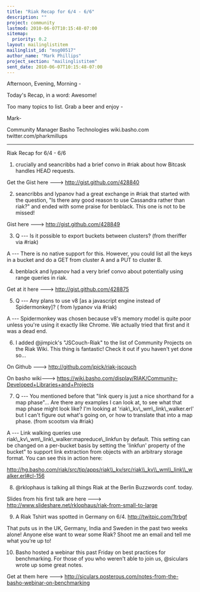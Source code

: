 ```yaml
---
title: "Riak Recap for 6/4 - 6/6"
description: ""
project: community
lastmod: 2010-06-07T10:15:48-07:00
sitemap:
  priority: 0.2
layout: mailinglistitem
mailinglist_id: "msg00517"
author_name: "Mark Phillips"
project_section: "mailinglistitem"
sent_date: 2010-06-07T10:15:48-07:00
---
```



Afternoon, Evening, Morning -

Today's Recap, in a word: Awesome!

Too many topics to list. Grab a beer and enjoy -

Mark-

Community Manager
Basho Technologies
wiki.basho.com
twitter.com/pharkmillups

-----

Riak Recap for 6/4 - 6/6

1) crucially and seancribbs had a brief convo in #riak about how
Bitcask handles HEAD requests.

Get the Gist here ---&gt; http://gist.github.com/428840

2) seancribbs and lypanov had a great exchange in #riak that started
with the question, "Is there any good reason to use Cassandra rather
than riak?" and ended with some praise for benblack. This one is not
to be missed!

Gist here ---&gt; http://gist.github.com/428849

3) Q --- Is it possible to export buckets between clusters? (from
theriffer via #riak)

 A --- There is no native support for this. However, you could list
all the keys in a bucket and do a GET from cluster A and a PUT to
cluster B.

4) benblack and lypanov had a very brief convo about potentially using
range queries in riak.

Get at it here ---&gt; http://gist.github.com/428875

5) Q --- Any plans to use v8 [as a javascript engine instead of
Spidermonkey]? ( from lypanov via #riak)

 A --- Spidermonkey was chosen because v8's memory model is quite
poor unless you're using it exactly like Chrome. We actually tried
that first and it was a dead end.

6) I added @jimpick's "JSCouch-Riak" to the list of Community
Projects on the Riak Wiki. This thing is fantastic! Check it out if
you haven't yet done so...

On Github ---&gt; http://github.com/jpick/riak-jscouch

On basho wiki---&gt;
https://wiki.basho.com/display/RIAK/Community-Developed+Libraries+and+Projects

7) Q --- You mentioned before that "link query is just a nice
shorthand for a map phase"... Are there any examples I can look at, to
see what that map phase might look like? I'm looking at
'riak\\_kv\\_wm\\_link\\_walker.erl' but I can't figure out what's going on,
or how to translate that into a map phase. (from scootsm via #riak)

 A --- Link walking queries use
riak\\_kv\\_wm\\_link\\_walker:mapreduce\\_linkfun by default. This setting can
be changed on a per-bucket basis by setting the 'linkfun' property of
the bucket" to support link extraction from objects with an arbitrary
storage format. You can see this in action here:

http://hg.basho.com/riak/src/tip/apps/riak\\_kv/src/riak\\_kv\\_wm\\_link\\_walker.erl#cl-156

8) @rklophaus is talking all things Riak at the Berlin Buzzwords conf. today.

Slides from his first talk are here ---&gt;
http://www.slideshare.net/rklophaus/riak-from-small-to-large

9) A Riak Tshirt was spotted in Germany on 6/4. http://twitpic.com/1trbgf

That puts us in the UK, Germany, India and Sweden in the past two
weeks alone! Anyone else want to wear some Riak? Shoot me an email and
tell me what you're up to!

10) Basho hosted a webinar this past Friday on best practices for
benchmarking. For those of you who weren't able to join us, @siculars
wrote up some great notes.

Get at them here ---&gt;
http://siculars.posterous.com/notes-from-the-basho-webinar-on-benchmarking

